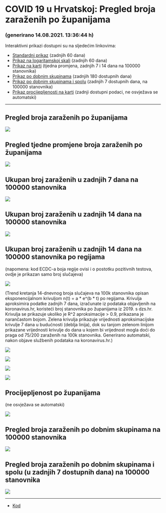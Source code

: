 # COVID 19 u Hrvatskoj: Pregled broja zaraženih po županijama

### (generirano 14.08.2021. 13:36:44 h)

Interaktivni prikazi dostupni su na sljedećim linkovima:

- [Standardni prikaz](html/index.html) (zadnjih 60 dana)
- [Prikaz na logaritamskoj skali](html/index_log.html) (zadnjih 60 dana)
- [Prikaz na karti](html/index_map.html) (tjedna promjena, zadnjih 7 i 14 dana na 100000 stanovnika)
- [Prikaz po dobnim skupinama](html/index_per_age.html) (zadnjih 180 dostupnih dana)
- [Prikaz po dobnim skupinama i spolu](html/index_pyramid.html) (zadnjih 7 dostupnih dana, na 100000 stanovnika)
- [Prikaz procijepljenosti na karti](html/index_vaccination.html) (zadnji dostupni podaci, ne osvježava se automatski)

-----

## Pregled broja zaraženih po županijama

![](img/2021_08_13_line_plots.png)

## Pregled tjedne promjene broja zaraženih po županijama

![](img/2021_08_13_map.png)

## Ukupan broj zaraženih u zadnjih 7 dana na 100000 stanovnika

![](img/2021_08_13_map_7_day_per_100k.png)

## Ukupan broj zaraženih u zadnjih 14 dana na 100000 stanovnika

![](img/2021_08_13_map_14_day_per_100k.png)

## Ukupan broj zaraženih u zadnjih 14 dana na 100000 stanovnika po regijama

(napomena: kod ECDC-a boja regije ovisi i o postotku pozitivnih testova, ovdje je prikazan samo broj slučajeva)

![](img/2021_08_13_map_14_day_per_100k_region.png)

(Trend kretanja 14-dnevnog broja slučajeva na 100k stanovnika opisan eksponencijalnom krivuljom n(t) = a * e^(b * t) po regijama. Krivulja aproksimira podatke zadnjih 7 dana, izračunate iz podataka objavljenih na koronavirus.hr, koristeći broj stanovnika po županijama iz 2019. s dzs.hr. Krivulja se prikazuje ukoliko je R^2 aproksimacije > 0.9, prikazana je narančastom bojom. Zelena krivulja prikazuje vrijednosti aproksimacijske krivulje 7 dana u budućnosti (deblja linija), dok su tanjom zelenom linijom prikazane vrijednosti krivulje do dana u kojem bi vrijednost mogla doći do praga od 75/200 zaraženih na 100k stanovnika. Generirano automatski, nakon objave službenih podataka na koronavirus.hr.)

![](img/2021_08_13_current_Jadranska_Hrvatska.png)

![](img/2021_08_13_current_Panonska_Hrvatska.png)

![](img/2021_08_13_current_Grad_Zagreb.png)

![](img/2021_08_13_current_Sjeverna_Hrvatska.png)

## Procijepljenost po županijama

(ne osvježava se automatski)

![](img/2021_08_13_vaccination.png)

## Pregled broja zaraženih po dobnim skupinama na 100000 stanovnika

![](img/2021_08_13_per_age_group.png)

## Pregled broja zaraženih po dobnim skupinama i spolu (u zadnjih 7 dostupnih dana) na 100000 stanovnika

![](img/2021_08_13_pyramid.png)

-----

- [Kod](https://github.com/ppalasek/covid_plots_croatia)

